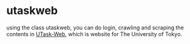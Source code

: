 utaskweb
========

using the class utaskweb, you can do login, crawling and scraping the contents in [UTask-Web](http://www.c.u-tokyo.ac.jp/zenki/), which is website for The University of Tokyo.
